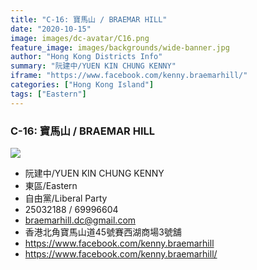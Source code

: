 ```yaml
---
title: "C-16: 寶馬山 / BRAEMAR HILL"
date: "2020-10-15"
image: images/dc-avatar/C16.png
feature_image: images/backgrounds/wide-banner.jpg
author: "Hong Kong Districts Info"
summary: "阮建中/YUEN KIN CHUNG KENNY"
iframe: "https://www.facebook.com/kenny.braemarhill/"
categories: ["Hong Kong Island"]
tags: ["Eastern"]
---
```


### C-16: 寶馬山 / BRAEMAR HILL  
![](/images/dc-avatar/C16.png)  

 - 阮建中/YUEN KIN CHUNG KENNY  
 - 東區/Eastern  
 - 自由黨/Liberal Party  
 - 25032188 / 69996604  
 - braemarhill.dc@gmail.com  
 - 香港北角寶馬山道45號賽西湖商場3號舖  
 - https://www.facebook.com/kenny.braemarhill  
 - https://www.facebook.com/kenny.braemarhill/
